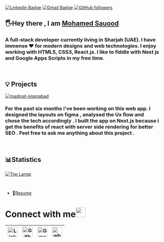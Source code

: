  [![Linkedin Badge](https://img.shields.io/badge/-mohamedsauood-blue?style=flat-square&logo=Linkedin&logoColor=white&link=https://www.linkedin.com/in/mohamed-sauood/)](https://www.linkedin.com/in/mohamed-sauood/)  [![Gmail Badge](https://img.shields.io/badge/-mohamedsauood@gmail.com-c14438?style=flat-square&logo=Gmail&logoColor=white&link=mailto:mohamedsauood@gmail.com)](mailto:mohamedsauood@gmail.com) [![GitHub followers](https://img.shields.io/github/followers/mohdsauood?label=Follow&style=social)](https://github.com/mohdsauood/?tab=follow)


## 🖐Hey there ,   I am [Mohamed Sauood](https://sauood.vercel.app/)
### A full-stack developer currently living in Sharjah (UAE). I have immense ❤️ for modern designs and web technologies. I enjoy working with HTML5, CSS3, React.js. I like to fiddle with Next js and Google Apps Scripts in my free time.

<br/>

## 💡 Projects 

[![madinat-islamabad](https://github-readme-stats.vercel.app/api/pin/?username=mohdsauood&repo=madinat-islamabad&title_color=ff3004&icon_color=ff3004&text_color=9f9f9f&bg_color=white)](https://github.com/mohdsauood/madinat-islamabad)


### For the past six months i've been working on this web app. I designed the layouts on figma , analysed the Ux flow and chose the tech accordingly . I built the app on Next.js because i get the benefits of react with server side rendering for better SEO . Feel free to ask me anything about this project . 

<br/>

## 📊Statistics


[![Top Langs](https://github-readme-stats.vercel.app/api/top-langs/?username=mohdsauood&layout=compact)](https://github.com/anuraghazra/github-readme-stats)

<br/>



-  📝[Resume](https://drive.google.com/file/d/14o2xUR5glFHIWPBvwGZiMHVzru11r_rA/view)

# Connect with me<img src="https://github.com/TheDudeThatCode/TheDudeThatCode/blob/master/Assets/Handshake.gif" height="32px">



| [<img src="https://github.com/TheDudeThatCode/TheDudeThatCode/blob/master/Assets/Linkedin.svg" alt="Linkedin Logo" width="32">](https://www.linkedin.com/in/mohamed-sauood/) |  [<img src="https://cdn.svgporn.com/logos/github-icon.svg" alt="Github logo" width="34">](https://github.com/mohdsauood/)  | [<img src="https://github.com/TheDudeThatCode/TheDudeThatCode/blob/master/Assets/Gmail.svg" alt="Gmail logo" height="32">](mailto:mohamedsauood@gmail.com) | [<img src="https://cdn.svgporn.com/logos/whatsapp.svg" alt="whatsapp logo" height="32">](https://wa.me/971561222712) 
|:---:|:---:|:---:|:---:|



